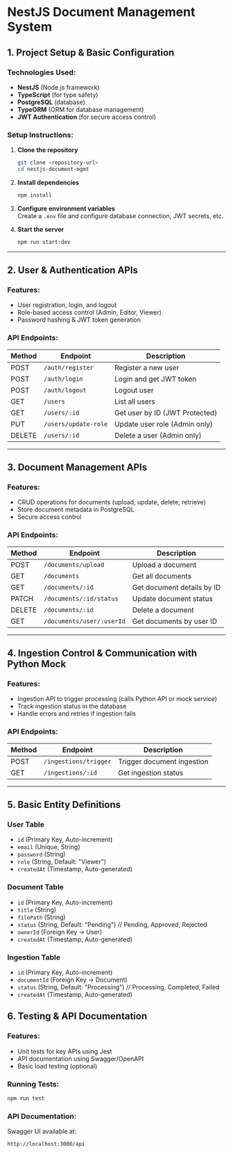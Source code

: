 # NestJS Document Management System

## 1. Project Setup & Basic Configuration 

### Technologies Used:
- **NestJS** (Node.js framework)
- **TypeScript** (for type safety)
- **PostgreSQL** (database)
- **TypeORM** (ORM for database management)
- **JWT Authentication** (for secure access control)

### Setup Instructions:
1. **Clone the repository**  
   ```sh
   git clone <repository-url>
   cd nestjs-document-mgmt
   ```
2. **Install dependencies**  
   ```sh
   npm install
   ```
3. **Configure environment variables**  
   Create a `.env` file and configure database connection, JWT secrets, etc.

4. **Start the server**  
   ```sh
   npm run start:dev
   ```

---

## 2. User & Authentication APIs 

### Features:
- User registration, login, and logout
- Role-based access control (Admin, Editor, Viewer)
- Password hashing & JWT token generation

### API Endpoints:
| Method | Endpoint           | Description                  |
|--------|-------------------|------------------------------|
| POST   | `/auth/register`  | Register a new user         |
| POST   | `/auth/login`     | Login and get JWT token     |
| POST   | `/auth/logout`    | Logout user                 |
| GET    | `/users`          | List all users              |
| GET    | `/users/:id`      | Get user by ID (JWT Protected) |
| PUT    | `/users/update-role` | Update user role (Admin only) |
| DELETE | `/users/:id`      | Delete a user (Admin only)  |

---

## 3. Document Management APIs 

### Features:
- CRUD operations for documents (upload, update, delete, retrieve)
- Store document metadata in PostgreSQL
- Secure access control

### API Endpoints:
| Method | Endpoint            | Description                     |
|--------|--------------------|---------------------------------|
| POST   | `/documents/upload` | Upload a document              |
| GET    | `/documents`        | Get all documents              |
| GET    | `/documents/:id`    | Get document details by ID     |
| PATCH  | `/documents/:id/status` | Update document status  |
| DELETE | `/documents/:id`    | Delete a document              |
| GET    | `/documents/user/:userId` | Get documents by user ID  |

---

## 4. Ingestion Control & Communication with Python Mock

### Features:
- Ingestion API to trigger processing (calls Python API or mock service)
- Track ingestion status in the database
- Handle errors and retries if ingestion fails

### API Endpoints:
| Method | Endpoint              | Description                           |
|--------|----------------------|--------------------------------------|
| POST   | `/ingestions/trigger` | Trigger document ingestion          |
| GET    | `/ingestions/:id`     | Get ingestion status                 |

---

## 5. Basic Entity Definitions


### **User Table**
- `id` (Primary Key, Auto-increment)
- `email` (Unique, String)
- `password` (String)
- `role` (String, Default: "Viewer")
- `createdAt` (Timestamp, Auto-generated)

### **Document Table**
- `id` (Primary Key, Auto-increment)
- `title` (String)
- `filePath` (String)
- `status` (String, Default: "Pending")  // Pending, Approved, Rejected
- `ownerId` (Foreign Key → User)
- `createdAt` (Timestamp, Auto-generated)

### **Ingestion Table**
- `id` (Primary Key, Auto-increment)
- `documentId` (Foreign Key → Document)
- `status` (String, Default: "Processing")  // Processing, Completed, Failed
- `createdAt` (Timestamp, Auto-generated)

## 6. Testing & API Documentation

### Features:
- Unit tests for key APIs using Jest
- API documentation using Swagger/OpenAPI
- Basic load testing (optional)

### Running Tests:
```sh
npm run test
```

### API Documentation:
Swagger UI available at:
```
http://localhost:3000/api
```


